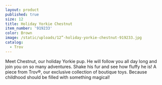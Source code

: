```yaml
---
layout: product
published: true
size: 12
title: Holiday Yorkie Chestnut
item_number: '919233'
color: Brown
image: /static/uploads/12”-holiday-yorkie-chestnut-919233.jpg
catalog:
  - Trov
---
```

Meet Chestnut, our holiday Yorkie pup. He will follow you all day long and join you on so many adventures. Shake his fur and see how fluffy he is! A piece from Trov®, our exclusive collection of boutique toys. Because childhood should be filled with something magical!
